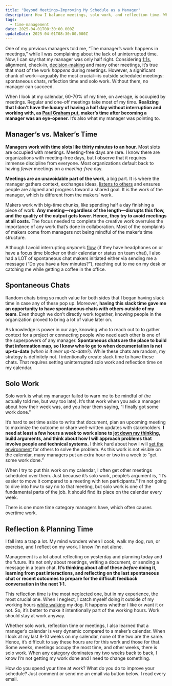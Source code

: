 ```yaml
---
title: "Beyond Meetings—Improving My Schedule as a Manager"
description: How I balance meetings, solo work, and reflection time. While meetings dominate, uninterrupted time for planning and spontaneous chats is crucial for managers.
tags:
  - time-management
date: 2025-04-01T08:30:00.000Z
updateDate: 2025-04-01T08:30:00.000Z
---
```



One of my previous managers told me, “The manager’s work happens in meetings,” while I was complaining about the lack of uninterrupted time. Now, I can say that my manager was only half right. Considering [1:1s](/effective-1-on-1-meetings-own-your-one-on-one-meeting/), alignment, check-in, [decision-making](/the-decision-making-pendulum/) and many other meetings, it’s true that most of the work *happens* during meetings. However, a significant chunk of work—arguably the most crucial—is outside scheduled meetings: spontaneous chats, reflection time and solo work. Without them, no manager can succeed.

When I look at my calendar, 60-70% of my time, on average, is occupied by meetings. Regular and one-off meetings take most of my time. **Realizing that I don’t have the luxury of having a half day without interruption and working with, as [Paul Graham put](https://paulgraham.com/makersschedule.html), maker’s time after becoming a manager was an eye-opener.** It’s also what my manager was pointing to.

## Manager’s vs. Maker’s Time

**Managers work with time slots like thirty minutes to an hour.** Most slots are occupied with meetings. Meeting-free days are rare. I know there are organizations with meeting-free days, but I observe that it requires immense discipline from everyone. Most organizations default back to having *fewer* meetings on a *meeting-free* day.

**Meetings are an unavoidable part of the work**, a big part. It is where the manager gathers context, exchanges ideas, [listens to others](/the-must-have-skill-for-every-leader-listening-with-empathy/) and ensures people are aligned and progress toward a shared goal. It is the work of the manager, which is different from the makers’ work.

Makers work with big-time chunks, like spending half a day finishing a piece of work. **Any meeting—regardless of the length—disrupts this flow, and the quality of the output gets lower. Hence, they try to avoid meetings at all costs.** The focus needed to complete the creative work overrules the importance of any work that’s done in collaboration. Most of the complaints of makers come from managers not being mindful of the maker’s time structure.

Although I avoid interrupting *anyone’s* [flow](/newsletter/mektup-4/) (if they have headphones on or have a focus time blocker on their calendar or status on team chat), I also had a LOT of spontaneous chat makers initiated either via sending me a message (“Do you have a few minutes?”), reaching out to me on my desk or catching me while getting a coffee in the office.

## Spontaneous Chats

Random chats bring so much value for both sides that I began having slack time in case any of these pop up. Moreover, **having this slack time gave me an opportunity to have spontaneous chats with others outside of my team**. Even though we don’t directly work together, knowing people in the organization proved to bring a lot of value later on.

​As knowledge is power in our age, knowing who to reach out to to gather context for a project or connecting people who need each other is one of the superpowers of any manager. **Spontaneous chats are the place to build that information map, so I know who to go to when documentation is not up-to-date** (*when is it ever up-to-date?*). While these chats are random, my strategy is definitely not. I intentionally create slack time to have these chats. That requires setting uninterrupted solo work and reflection time on my calendar.

## Solo Work

Solo work is what my manager failed to warn me to be mindful of (he actually told me, but way too late). It’s that work when you ask a manager about how their week was, and you hear them saying, “I finally got some work done.”

It’s hard to set time aside to write that document, plan an upcoming meeting to maximize the outcome or share well-written updates with stakeholders. **I need at least a few hours a week to work alone to [jot down my thinking](/speaking-writing-and-high-quality-ideas/), build arguments, and think about how I will approach problems that involve people and technical systems.** I think hard about how I will [set the environment](/transparency-over-context/) for others to solve the problem. As this work is not visible on the calendar, many managers put an extra hour or two in a week to “get some work done.”

When I try to put this work on my calendar, I often get other meetings scheduled over them. Just because it’s solo work, people’s argument is, “It’s easier to move it compared to a meeting with ten participants.” I’m not going to dive into how to say no to that meeting, but solo work is one of the fundamental parts of the job. It should find its place on the calendar every week.

There is one more time category managers have, which often causes overtime work.

## Reflection & Planning Time

I fall into a trap a lot. My mind wonders when I cook, walk my dog, run, or exercise, and I reflect on my work. I know I’m not alone.

Management is a lot about reflecting on yesterday and planning today and the future. It’s not only about meetings, writing a document, or sending a message in a team chat. **It’s thinking about all of these *before* doing it, learning from past interactions, and reflecting on the last spontaneous chat or recent outcomes to prepare for the difficult feedback conversation in the next 1:1.**

This reflection time is the most neglected one, but in my experience, the most crucial one. When I neglect, I catch myself doing it outside of my working hours [while walking](/csikszentmihalyi-newport-and-pressfield-on-creativity-time-and-deep-walks-in-remote-work/) my dog. It happens whether I like or want it or not. So, it’s better to make it intentionally part of the working hours. Work should stay at work anyway.

Whether solo work, reflection time or meetings, I also learned that a manager’s calendar is very dynamic compared to a maker’s calendar. When I look at my last 8-10 weeks on my calendar, none of the two are the same. Hence, it’s difficult to say these hours are for this work and those for that. Some weeks, meetings occupy the most time, and other weeks, there is solo work. When any category dominates my two weeks back to back, I know I’m not getting my work done and I need to change something.

How do you spend your time at work? What do you do to improve your schedule? Just comment or send me an email via button below. I read every email.
